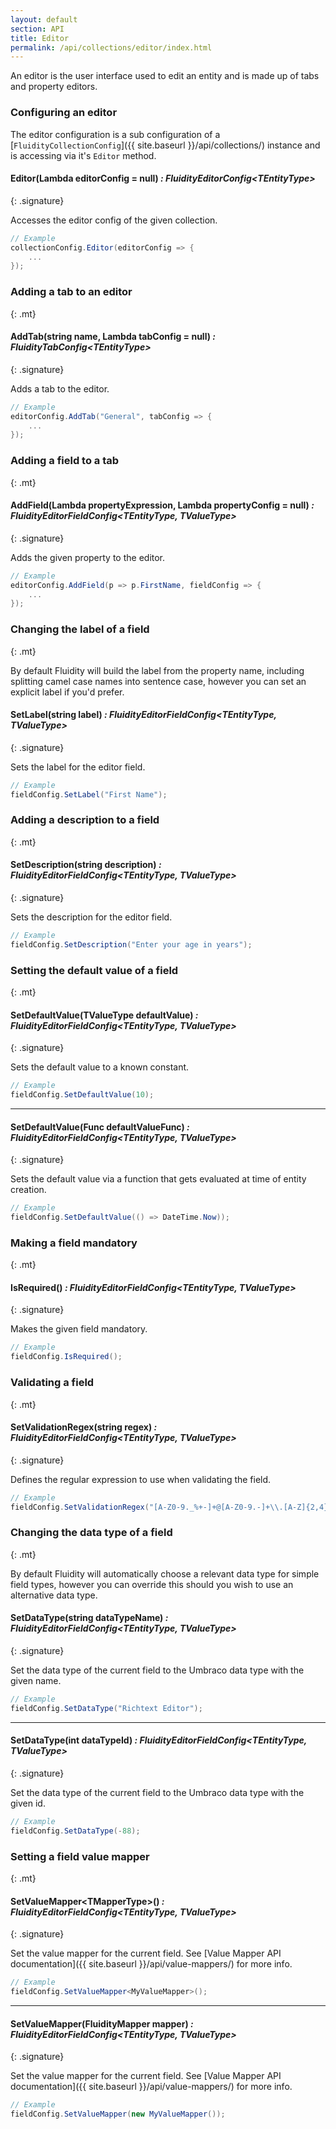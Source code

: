 ```yaml
---
layout: default
section: API
title: Editor
permalink: /api/collections/editor/index.html
---
```


An editor is the user interface used to edit an entity and is made up of tabs and property editors.

### Configuring an editor

The editor configuration is a sub configuration of a [`FluidityCollectionConfig`]({{ site.baseurl }}/api/collections/) instance and is accessing via it's `Editor` method.

#### Editor(Lambda editorConfig = null) *: FluidityEditorConfig&lt;TEntityType&gt;*
{: .signature}

Accesses the editor config of the given collection.

````csharp
// Example
collectionConfig.Editor(editorConfig => {
    ...
});
````

### Adding a tab to an editor
{: .mt}

#### AddTab(string name, Lambda tabConfig = null) *: FluidityTabConfig&lt;TEntityType&gt;*
{: .signature}

Adds a tab to the editor.

````csharp
// Example
editorConfig.AddTab("General", tabConfig => {
    ...
});
````

### Adding a field to a tab
{: .mt}

#### AddField(Lambda propertyExpression, Lambda propertyConfig = null) *: FluidityEditorFieldConfig&lt;TEntityType, TValueType&gt;*
{: .signature}

Adds the given property to the editor.

````csharp
// Example
editorConfig.AddField(p => p.FirstName, fieldConfig => {
    ...
});
````

### Changing the label of a field
{: .mt}

By default Fluidity will build the label from the property name, including splitting camel case names into sentence case, however you can set an explicit label if you'd prefer.

#### SetLabel(string label) *: FluidityEditorFieldConfig&lt;TEntityType, TValueType&gt;*
{: .signature}

Sets the label for the editor field.

````csharp
// Example
fieldConfig.SetLabel("First Name");
````

### Adding a description to a field
{: .mt}

#### SetDescription(string description) *: FluidityEditorFieldConfig&lt;TEntityType, TValueType&gt;*
{: .signature}

Sets the description for the editor field.

````csharp
// Example
fieldConfig.SetDescription("Enter your age in years");
````

### Setting the default value of a field
{: .mt}

#### SetDefaultValue(TValueType defaultValue) *: FluidityEditorFieldConfig&lt;TEntityType, TValueType&gt;*
{: .signature}

Sets the default value to a known constant.

````csharp
// Example
fieldConfig.SetDefaultValue(10);
````

---

#### SetDefaultValue(Func<TValueType> defaultValueFunc) *: FluidityEditorFieldConfig&lt;TEntityType, TValueType&gt;*
{: .signature}

Sets the default value via a function that gets evaluated at time of entity creation.

````csharp
// Example
fieldConfig.SetDefaultValue(() => DateTime.Now));
````

### Making a field mandatory
{: .mt}

#### IsRequired() *: FluidityEditorFieldConfig&lt;TEntityType, TValueType&gt;*
{: .signature}

Makes the given field mandatory.

````csharp
// Example
fieldConfig.IsRequired();
````

### Validating a field
{: .mt}

#### SetValidationRegex(string regex) *: FluidityEditorFieldConfig&lt;TEntityType, TValueType&gt;*
{: .signature}

Defines the regular expression to use when validating the field.

````csharp
// Example
fieldConfig.SetValidationRegex("[A-Z0-9._%+-]+@[A-Z0-9.-]+\\.[A-Z]{2,4}");
````

### Changing the data type of a field
{: .mt}

By default Fluidity will automatically choose a relevant data type for simple field types, however you can override this should you wish to use an alternative data type.

#### SetDataType(string dataTypeName) *: FluidityEditorFieldConfig&lt;TEntityType, TValueType&gt;*
{: .signature}

Set the data type of the current field to the Umbraco data type with the given name.

````csharp
// Example
fieldConfig.SetDataType("Richtext Editor");
````

---

#### SetDataType(int dataTypeId) *: FluidityEditorFieldConfig&lt;TEntityType, TValueType&gt;*
{: .signature}

Set the data type of the current field to the Umbraco data type with the given id.

````csharp
// Example
fieldConfig.SetDataType(-88);
````

### Setting a field value mapper
{: .mt}

#### SetValueMapper&lt;TMapperType&gt;() *: FluidityEditorFieldConfig&lt;TEntityType, TValueType&gt;*
{: .signature}

Set the value mapper for the current field. See [Value Mapper API documentation]({{ site.baseurl }}/api/value-mappers/) for more info.

````csharp
// Example
fieldConfig.SetValueMapper<MyValueMapper>();
````

---

#### SetValueMapper(FluidityMapper mapper) *: FluidityEditorFieldConfig&lt;TEntityType, TValueType&gt;*
{: .signature}

Set the value mapper for the current field. See [Value Mapper API documentation]({{ site.baseurl }}/api/value-mappers/) for more info.

````csharp
// Example
fieldConfig.SetValueMapper(new MyValueMapper());
````